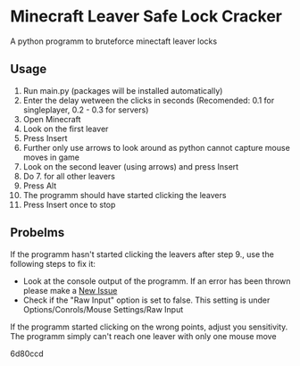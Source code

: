 # Minecraft Leaver Safe Lock Cracker
A python programm to bruteforce minectaft leaver locks

## Usage
1. Run main.py (packages will be installed automatically)
2. Enter the delay wetween the clicks in seconds (Recomended: 0.1 for singleplayer, 0.2 - 0.3 for servers)
3. Open Minecraft
4. Look on the first leaver
5. Press Insert
6. Further only use arrows to look around as python cannot capture mouse moves in game
7. Look on the second leaver (using arrows) and press Insert
8. Do 7. for all other leavers
9. Press Alt
10. The programm should have started clicking the leavers
11. Press Insert once to stop

## Probelms
If the programm hasn't started clicking the leavers after step 9., use the following steps to fix it:
- Look at the console output of the programm. If an error has been thrown please make a [New Issue](https://github.com/Antosser/minecraft-leaver-lock-cracker/issues/new)
- Check if the "Raw Input" option is set to false. This setting is under Options/Conrols/Mouse Settings/Raw Input

If the programm started clicking on the wrong points, adjust you sensitivity. The programm simply can't reach one leaver with only one mouse move

6d80ccd
